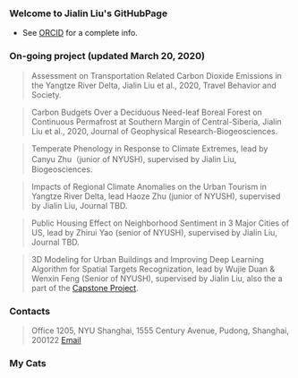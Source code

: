 ### Welcome to Jialin Liu's GitHubPage

- See [ORCID](https://orcid.org/0000-0002-0661-8886) for a complete info.

### On-going project (updated March 20, 2020)

> Assessment on Transportation Related Carbon Dioxide Emissions in the Yangtze River Delta, Jialin Liu et al., 2020, Travel Behavior and Society.

> Carbon Budgets Over a Deciduous Need-leaf Boreal Forest on Continuous Permafrost at Southern Margin of Central-Siberia, Jialin Liu et al., 2020, Journal of Geophysical Research-Biogeosciences.

> Temperate Phenology in Response to Climate Extremes, lead by Canyu Zhu（junior of NYUSH), supervised by Jialin Liu, Biogeosciences.

> Impacts of Regional Climate Anomalies on the Urban Tourism in Yangtze River Delta, lead Haoze Zhu (junior of NYUSH), supervised by Jialin Liu, Journal TBD.

> Public Housing Effect on Neighborhood Sentiment in 3 Major Cities of US, lead by Zhirui Yao (senior of NYUSH), supervised by Jialin Liu, Journal TBD. 

> 3D Modeling for Urban Buildings and Improving Deep Learning Algorithm for Spatial Targets Recognization, lead by Wujie Duan & Wenxin Feng (Senior of NYUSH), supervised by Jialin Liu, also the a part of the [Capstone Project](https://shanghai.nyu.edu/academics/majors/data-science).

### Contacts

> Office 1205, NYU Shanghai, 1555 Century Avenue, Pudong, Shanghai, 200122
> [Email](jialin.liu@nyu.edu)

### My Cats
